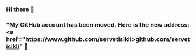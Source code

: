 ### Hi there 👋

### "My GitHub account has been moved. Here is the new address: <a href="https://www.github.com/servetisikli>github.com/servetisikli</a>" 👋

<!--
**servet-isikli/servet-isikli** is a ✨ _special_ ✨ repository because its `README.md` (this file) appears on your GitHub profile.




Here are some ideas to get you started:

- 🔭 I’m currently working on ...
- 🌱 I’m currently learning ...
- 👯 I’m looking to collaborate on ...
- 🤔 I’m looking for help with ...
- 💬 Ask me about ...
- 📫 How to reach me: ...
- 😄 Pronouns: ...
- ⚡ Fun fact: ...
-->
